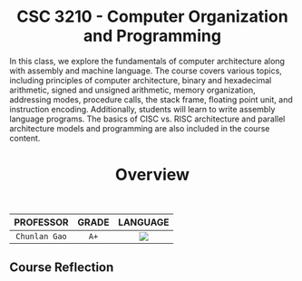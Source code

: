 <h1 align="center">CSC 3210 - Computer Organization and Programming</h1>

In this class, we explore the fundamentals of computer architecture along with assembly and machine language. The course covers various topics, including principles of computer architecture, binary and hexadecimal arithmetic, signed and unsigned arithmetic, memory organization, addressing modes, procedure calls, the stack frame, floating point unit, and instruction encoding. Additionally, students will learn to write assembly language programs. The basics of CISC vs. RISC architecture and parallel architecture models and programming are also included in the course content.

<h1 align="center">Overview</h1>

<div align="center" style="inline-block"> 
<br/>

| PROFESSOR | GRADE | LANGUAGE |
| :-------: | :---: | :------: |
| `Chunlan Gao` | `A+` | ![](https://i.ibb.co/3z1vqts/icons8-assembly-51.png) |
</div>


## Course Reflection